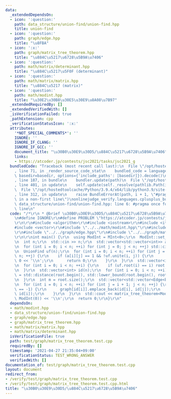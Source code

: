 ```yaml
---
data:
  _extendedDependsOn:
  - icon: ':question:'
    path: data_structure/union-find/union-find.hpp
    title: union-find
  - icon: ':question:'
    path: graph/edge.hpp
    title: "\u8FBA"
  - icon: ':x:'
    path: graph/matrix_tree_theorem.hpp
    title: "\u884C\u5217\u6728\u5B9A\u7406"
  - icon: ':question:'
    path: math/matrix/determinant.hpp
    title: "\u884C\u5217\u5F0F (determinant)"
  - icon: ':question:'
    path: math/matrix/matrix.hpp
    title: "\u884C\u5217 (matrix)"
  - icon: ':question:'
    path: math/modint.hpp
    title: "\u30E2\u30B8\u30E5\u30E9\u8A08\u7B97"
  _extendedRequiredBy: []
  _extendedVerifiedWith: []
  _isVerificationFailed: true
  _pathExtension: cpp
  _verificationStatusIcon: ':x:'
  attributes:
    '*NOT_SPECIAL_COMMENTS*': ''
    IGNORE: ''
    IGNORE_IF_CLANG: ''
    IGNORE_IF_GCC: ''
    document_title: "\u30B0\u30E9\u30D5/\u884C\u5217\u6728\u5B9A\u7406"
    links:
    - https://atcoder.jp/contests/jsc2021/tasks/jsc2021_g
  bundledCode: "Traceback (most recent call last):\n  File \"/opt/hostedtoolcache/Python/3.9.4/x64/lib/python3.9/site-packages/onlinejudge_verify/documentation/build.py\"\
    , line 71, in _render_source_code_stat\n    bundled_code = language.bundle(stat.path,\
    \ basedir=basedir, options={'include_paths': [basedir]}).decode()\n  File \"/opt/hostedtoolcache/Python/3.9.4/x64/lib/python3.9/site-packages/onlinejudge_verify/languages/cplusplus.py\"\
    , line 187, in bundle\n    bundler.update(path)\n  File \"/opt/hostedtoolcache/Python/3.9.4/x64/lib/python3.9/site-packages/onlinejudge_verify/languages/cplusplus_bundle.py\"\
    , line 401, in update\n    self.update(self._resolve(pathlib.Path(included), included_from=path))\n\
    \  File \"/opt/hostedtoolcache/Python/3.9.4/x64/lib/python3.9/site-packages/onlinejudge_verify/languages/cplusplus_bundle.py\"\
    , line 312, in update\n    raise BundleErrorAt(path, i + 1, \"#pragma once found\
    \ in a non-first line\")\nonlinejudge_verify.languages.cplusplus_bundle.BundleErrorAt:\
    \ data_structure/union-find/union-find.hpp: line 6: #pragma once found in a non-first\
    \ line\n"
  code: "/*\r\n * @brief \u30B0\u30E9\u30D5/\u884C\u5217\u6728\u5B9A\u7406\r\n */\r\
    \n#define IGNORE\r\n#define PROBLEM \"https://atcoder.jp/contests/jsc2021/tasks/jsc2021_g\"\
    \r\n\r\n#include <algorithm>\r\n#include <iostream>\r\n#include <iterator>\r\n\
    #include <vector>\r\n#include \"../../math/modint.hpp\"\r\n#include \"../../data_structure/union-find/union-find.hpp\"\
    \r\n#include \"../../graph/edge.hpp\"\r\n#include \"../../graph/matrix_tree_theorem.hpp\"\
    \r\n\r\nint main() {\r\n  using ModInt = MInt<0>;\r\n  ModInt::set_mod(1000000007);\r\
    \n  int n;\r\n  std::cin >> n;\r\n  std::vector<std::vector<int>> a(n, std::vector<int>(n));\r\
    \n  for (int i = 0; i < n; ++i) for (int j = 0; j < n; ++j) std::cin >> a[i][j];\r\
    \n  UnionFind uf(n);\r\n  for (int i = 0; i < n; ++i) for (int j = i + 1; j <\
    \ n; ++j) {\r\n    if (a[i][j] == 1 && !uf.unite(i, j)) {\r\n      std::cout <<\
    \ 0 << '\\n';\r\n      return 0;\r\n    }\r\n  }\r\n  std::vector<int> root;\r\
    \n  for (int i = 0; i < n; ++i) {\r\n    if (uf.root(i) == i) root.emplace_back(i);\r\
    \n  }\r\n  std::vector<int> id(n);\r\n  for (int i = 0; i < n; ++i) {\r\n    id[i]\
    \ = std::distance(root.begin(), std::lower_bound(root.begin(), root.end(), uf.root(i)));\r\
    \n  }\r\n  int m = root.size();\r\n  std::vector<std::vector<Edge<bool>>> graph(m);\r\
    \n  for (int i = 0; i < n; ++i) for (int j = i + 1; j < n; ++j) {\r\n    if (a[i][j]\
    \ == -1) {\r\n      graph[id[i]].emplace_back(id[i], id[j]);\r\n      graph[id[j]].emplace_back(id[j],\
    \ id[i]);\r\n    }\r\n  }\r\n  std::cout << matrix_tree_theorem<ModInt>(graph,\
    \ ModInt(0)) << '\\n';\r\n  return 0;\r\n}\r\n"
  dependsOn:
  - math/modint.hpp
  - data_structure/union-find/union-find.hpp
  - graph/edge.hpp
  - graph/matrix_tree_theorem.hpp
  - math/matrix/matrix.hpp
  - math/matrix/determinant.hpp
  isVerificationFile: true
  path: test/graph/matrix_tree_theorem.test.cpp
  requiredBy: []
  timestamp: '2021-04-27 21:35:04+09:00'
  verificationStatus: TEST_WRONG_ANSWER
  verifiedWith: []
documentation_of: test/graph/matrix_tree_theorem.test.cpp
layout: document
redirect_from:
- /verify/test/graph/matrix_tree_theorem.test.cpp
- /verify/test/graph/matrix_tree_theorem.test.cpp.html
title: "\u30B0\u30E9\u30D5/\u884C\u5217\u6728\u5B9A\u7406"
---
```

